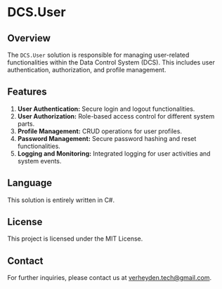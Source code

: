 # DCS.User

## Overview

The `DCS.User` solution is responsible for managing user-related functionalities within the Data Control System (DCS). This includes user authentication, authorization, and profile management.

## Features

1. **User Authentication:** Secure login and logout functionalities.
2. **User Authorization:** Role-based access control for different system parts.
3. **Profile Management:** CRUD operations for user profiles.
4. **Password Management:** Secure password hashing and reset functionalities.
5. **Logging and Monitoring:** Integrated logging for user activities and system events.

## Language

This solution is entirely written in C#.

## License

This project is licensed under the MIT License.

## Contact

For further inquiries, please contact us at verheyden.tech@gmail.com.